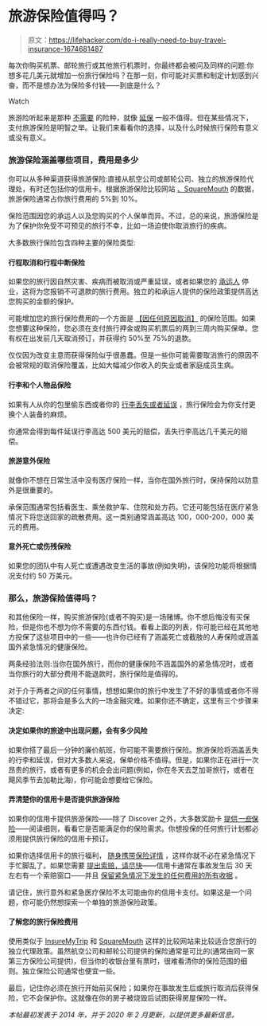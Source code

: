 # 旅游保险值得吗？

> 原文：<https://lifehacker.com/do-i-really-need-to-buy-travel-insurance-1674681487>

每次你购买机票、邮轮旅行或其他旅行机票时，你最终都会被问及同样的问题:你想多花几美元就增加一份旅行保险吗？在那一刻，你可能对买票和制定计划感到兴奋，而不是想办法为保险多付钱——到底是什么？

Watch

旅游险听起来是那种 [不需要](https://twocents.lifehacker.com/these-insurance-policies-arent-worth-your-money-1796076103) 的险种，就像 [延保](https://twocents.lifehacker.com/skip-the-extended-warranty-and-save-the-money-instead-1786556184) 一般不值得。但在某些情况下，支付旅游保险是明智之举。让我们来看看你的选择，以及什么时候旅行保险有意义或没有意义。

### **旅游保险涵盖哪些项目，费用是多少**

你可以从多种渠道获得旅游保险:直接从航空公司或邮轮公司、独立的旅游保险代理处，有时还包括你的信用卡。根据旅游保险比较网站 [、SquareMouth](https://www.squaremouth.com/travel-advice/cost-for-travel-insurance/) 的数据，旅游保险通常占你旅行费用的 5%到 10%。

保险范围因您的承运人以及您购买的个人保单而异。不过，总的来说，旅游保险是为了保护你免受不可预见的旅行不幸，比如一场迫使你取消旅行的疾病。

大多数旅行保险包含四种主要的保险类型:

#### **行程取消和行程中断保险**

如果您的旅行因自然灾害、疾病而被取消或严重延误，或者如果您的 [承运人](https://lifehacker.com/what-to-do-if-youre-booked-on-a-now-canceled-wow-air-1833641318) 停业，这将为您报销不可退款的旅行费用。独立的和承运人提供的保险政策提供高达您购买的金额的保护。

可能增加您的旅行保险费用的一个方面是 [【因任何原因取消】](https://www.insuremytrip.com/travel-insurance-plans-coverages/trip-cancellation-vs-cancel-for-any-reason/) 的保险范围。如果您想要这种保险，您必须在支付旅行押金或购买机票后的两到三周内购买保单。您有权在出发前几天取消预订，并获得约 50%至 75%的退款。

仅仅因为改变主意而获得保险似乎很愚蠢。但是一些你可能需要取消旅行的原因不会被常规的取消保险覆盖，比如大幅减少你收入的失业或者家庭成员生病。

#### **行李和个人物品保险**

如果有人从你的包里偷东西或者你的 [行李丢失或者延误](https://lifehacker.com/what-to-do-when-an-airline-loses-your-bag-1830460934) ，旅行保险会为你支付更换个人装备的麻烦。

你通常会得到每件延误行李高达 500 美元的赔偿，丢失行李高达几千美元的赔偿。

#### **旅游意外保险**

就像你不想在日常生活中没有医疗保险一样，当你在国外旅行时，保持保险以防意外是很重要的。

承保范围通常包括看医生、乘坐救护车、住院和处方药。它还可能包括在医疗紧急情况下将您送回家的疏散费用。这一类别通常涵盖高达 100，000-200，000 美元的费用。

#### **意外死亡或伤残保险**

如果您的团队中有人死亡或遭遇改变生活的事故(例如失明)，该保险功能将根据情况支付约 50 万美元。

### **那么，旅游保险值得吗？**

和其他保险一样，购买旅游保险(或者不购买)是一场赌博。你不想后悔没有买保险，但是你也不想为你不需要的东西付钱。看看上面的列表，你可能已经在其他地方投保了这些项目中的一些——也许你已经有了涵盖死亡或截肢的人寿保险或涵盖国外紧急情况的健康保险。

两条经验法则:当你在国外旅行，而你的健康保险不涵盖国外的紧急情况时，或者当你旅行的大部分费用不能退款时，旅行保险是值得的。

对于介于两者之间的任何事情，想想如果你的旅行中发生了不好的事情或者你不得不错过它，那将会是多么大的一场金融灾难。如果你还不确定，这里有三个步骤来决定:

#### **决定如果你的旅途中出现问题，会有多少风险**

如果你搭了最后一分钟的廉价航班，你可能不需要旅行保险。旅游保险将涵盖丢失的行李和延误，但对大多数人来说，保单价格不值得。但是，如果你正在进行一次昂贵的旅行，或者有更多的机会会出问题(例如，你在冬天去芝加哥旅行，或者在飓风季节去加勒比海)，你可能会想要给它保险。

#### **弄清楚你的信用卡是否提供旅游保险**

如果你的信用卡提供旅游保险——除了 Discover 之外，大多数奖励卡 [提供*一些*保险](https://lifehacker.com/which-credit-card-networks-offer-travel-insurance-benef-1836505085)——阅读细则，看看它是否能满足你的保险需求。你想投保的任何旅行计划都必须用提供旅行保险的信用卡预订。

如果你选择信用卡的旅行福利， [随身携带保险详情](https://twocents.lifehacker.com/carry-your-trip-insurance-info-when-you-travel-1835515705) ，这样你就不必在紧急情况下手忙脚乱了。如果您需要 [提出索赔，请尽快](https://twocents.lifehacker.com/file-your-credit-card-travel-insurance-claim-right-away-1835885381)——信用卡通常在事故发生后 30 天左右有一个索赔窗口——并且 [保留紧急情况下发生的任何费用的所有收据](https://lifehacker.com/if-you-have-travel-insurance-always-keep-your-receipts-1841306738) 。

请记住，旅行意外和紧急医疗保险不太可能由你的信用卡支付。如果这是一个问题，你可能仍然想探索一个单独的旅游保险政策。

#### **了解您的旅行保险费用**

使用类似于 [InsureMyTrip](http://www.insuremytrip.com/) 和 [SquareMouth](https://www.squaremouth.com/) 这样的比较网站来比较适合您旅行的独立代理政策。虽然航空公司和邮轮公司提供的保险通常是可比的(通常由同一家第三方保险公司提供)，但当你的收银台里有票时，很难看清你的保险范围的细则。独立保险公司通常也便宜一些。

最后，记住你必须在旅行开始前买保险；如果你在事故发生后或旅行取消后获得保险，它不会保护你。这就像在你的房子被烧毁后试图获得房屋保险一样。

*本帖最初发表于 2014 年，并于 2020 年 2 月更新，以提供更多最新信息。*